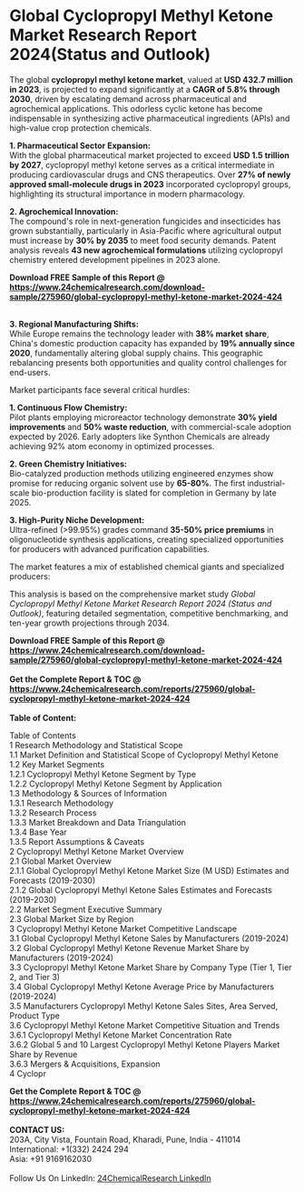 <h1>Global Cyclopropyl Methyl Ketone Market Research Report 2024(Status and Outlook)</h1><p>The global <strong>cyclopropyl methyl ketone market</strong>, valued at <strong>USD 432.7 million in 2023</strong>, is projected to expand significantly at a <strong>CAGR of 5.8% through 2030</strong>, driven by escalating demand across pharmaceutical and agrochemical applications. This odorless cyclic ketone has become indispensable in synthesizing active pharmaceutical ingredients (APIs) and high-value crop protection chemicals.</p><p><strong>1. Pharmaceutical Sector Expansion:</strong><br>
With the global pharmaceutical market projected to exceed <strong>USD 1.5 trillion by 2027</strong>, cyclopropyl methyl ketone serves as a critical intermediate in producing cardiovascular drugs and CNS therapeutics. Over <strong>27% of newly approved small-molecule drugs in 2023</strong> incorporated cyclopropyl groups, highlighting its structural importance in modern pharmacology.</p><p><strong>2. Agrochemical Innovation:</strong><br>
The compound's role in next-generation fungicides and insecticides has grown substantially, particularly in Asia-Pacific where agricultural output must increase by <strong>30% by 2035</strong> to meet food security demands. Patent analysis reveals <strong>43 new agrochemical formulations</strong> utilizing cyclopropyl chemistry entered development pipelines in 2023 alone.</p><div><b>Download FREE Sample of this Report @ 
            <a href="https://www.24chemicalresearch.com/download-sample/275960/global-cyclopropyl-methyl-ketone-market-2024-424">
            https://www.24chemicalresearch.com/download-sample/275960/global-cyclopropyl-methyl-ketone-market-2024-424</a></b></div><br><p><strong>3. Regional Manufacturing Shifts:</strong><br>
While Europe remains the technology leader with <strong>38% market share</strong>, China's domestic production capacity has expanded by <strong>19% annually since 2020</strong>, fundamentally altering global supply chains. This geographic rebalancing presents both opportunities and quality control challenges for end-users.</p><p>Market participants face several critical hurdles:</p><p><strong>1. Continuous Flow Chemistry:</strong><br>
Pilot plants employing microreactor technology demonstrate <strong>30% yield improvements</strong> and <strong>50% waste reduction</strong>, with commercial-scale adoption expected by 2026. Early adopters like Synthon Chemicals are already achieving 92% atom economy in optimized processes.</p><p><strong>2. Green Chemistry Initiatives:</strong><br>
Bio-catalyzed production methods utilizing engineered enzymes show promise for reducing organic solvent use by <strong>65-80%</strong>. The first industrial-scale bio-production facility is slated for completion in Germany by late 2025.</p><p><strong>3. High-Purity Niche Development:</strong><br>
Ultra-refined (&gt;99.95%) grades command <strong>35-50% price premiums</strong> in oligonucleotide synthesis applications, creating specialized opportunities for producers with advanced purification capabilities.</p><p>The market features a mix of established chemical giants and specialized producers:</p><p>This analysis is based on the comprehensive market study <em>Global Cyclopropyl Methyl Ketone Market Research Report 2024 (Status and Outlook)</em>, featuring detailed segmentation, competitive benchmarking, and ten-year growth projections through 2034.</p><div><b>Download FREE Sample of this Report @ 
            <a href="https://www.24chemicalresearch.com/download-sample/275960/global-cyclopropyl-methyl-ketone-market-2024-424">
            https://www.24chemicalresearch.com/download-sample/275960/global-cyclopropyl-methyl-ketone-market-2024-424</a></b></div><br><div><b>Get the Complete Report & TOC @ 
            <a href="https://www.24chemicalresearch.com/reports/275960/global-cyclopropyl-methyl-ketone-market-2024-424">
            https://www.24chemicalresearch.com/reports/275960/global-cyclopropyl-methyl-ketone-market-2024-424</a></b></div><br>
            <b>Table of Content:</b><p>Table of Contents<br />
1 Research Methodology and Statistical Scope<br />
1.1 Market Definition and Statistical Scope of Cyclopropyl Methyl Ketone<br />
1.2 Key Market Segments<br />
1.2.1 Cyclopropyl Methyl Ketone Segment by Type<br />
1.2.2 Cyclopropyl Methyl Ketone Segment by Application<br />
1.3 Methodology & Sources of Information<br />
1.3.1 Research Methodology<br />
1.3.2 Research Process<br />
1.3.3 Market Breakdown and Data Triangulation<br />
1.3.4 Base Year<br />
1.3.5 Report Assumptions & Caveats<br />
2 Cyclopropyl Methyl Ketone Market Overview<br />
2.1 Global Market Overview<br />
2.1.1 Global Cyclopropyl Methyl Ketone Market Size (M USD) Estimates and Forecasts (2019-2030)<br />
2.1.2 Global Cyclopropyl Methyl Ketone Sales Estimates and Forecasts (2019-2030)<br />
2.2 Market Segment Executive Summary<br />
2.3 Global Market Size by Region<br />
3 Cyclopropyl Methyl Ketone Market Competitive Landscape<br />
3.1 Global Cyclopropyl Methyl Ketone Sales by Manufacturers (2019-2024)<br />
3.2 Global Cyclopropyl Methyl Ketone Revenue Market Share by Manufacturers (2019-2024)<br />
3.3 Cyclopropyl Methyl Ketone Market Share by Company Type (Tier 1, Tier 2, and Tier 3)<br />
3.4 Global Cyclopropyl Methyl Ketone Average Price by Manufacturers (2019-2024)<br />
3.5 Manufacturers Cyclopropyl Methyl Ketone Sales Sites, Area Served, Product Type<br />
3.6 Cyclopropyl Methyl Ketone Market Competitive Situation and Trends<br />
3.6.1 Cyclopropyl Methyl Ketone Market Concentration Rate<br />
3.6.2 Global 5 and 10 Largest Cyclopropyl Methyl Ketone Players Market Share by Revenue<br />
3.6.3 Mergers & Acquisitions, Expansion<br />
4 Cyclopr</p><div><b>Get the Complete Report & TOC @ 
            <a href="https://www.24chemicalresearch.com/reports/275960/global-cyclopropyl-methyl-ketone-market-2024-424">
            https://www.24chemicalresearch.com/reports/275960/global-cyclopropyl-methyl-ketone-market-2024-424</a></b></div><br><b>CONTACT US:</b><br>
            203A, City Vista, Fountain Road, Kharadi, Pune, India - 411014<br>
            International: +1(332) 2424 294<br>
            Asia: +91 9169162030 <br><br>
            Follow Us On LinkedIn: <a href="https://www.linkedin.com/company/24chemicalresearch/">24ChemicalResearch LinkedIn</a>
